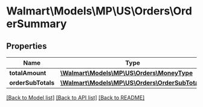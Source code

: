 # Walmart\Models\MP\US\Orders\OrderSummary

## Properties

Name | Type | Description | Notes
------------ | ------------- | ------------- | -------------
**totalAmount** | [**\Walmart\Models\MP\US\Orders\MoneyType**](MoneyType.md) |  | [optional]
**orderSubTotals** | [**\Walmart\Models\MP\US\Orders\OrderSubTotal[]**](OrderSubTotal.md) |  | [optional]


[[Back to Model list]](./) [[Back to API list]](../../../../../README.md#supported-apis) [[Back to README]](../../../../../README.md)
